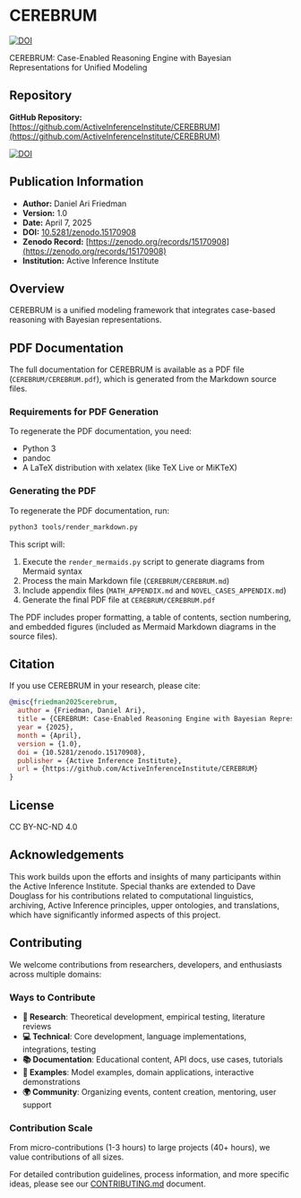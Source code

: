 # CEREBRUM 
[![DOI](https://zenodo.org/badge/DOI/10.5281/zenodo.15170908.svg)](https://doi.org/10.5281/zenodo.15170908)

CEREBRUM: Case-Enabled Reasoning Engine with Bayesian Representations for Unified Modeling

## Repository
**GitHub Repository:** [https://github.com/ActiveInferenceInstitute/CEREBRUM](https://github.com/ActiveInferenceInstitute/CEREBRUM)

[![DOI](https://zenodo.org/badge/962267666.svg)](https://doi.org/10.5281/zenodo.15171283)

## Publication Information
- **Author:** Daniel Ari Friedman
- **Version:** 1.0
- **Date:** April 7, 2025
- **DOI:** [10.5281/zenodo.15170908](https://doi.org/10.5281/zenodo.15170908)
- **Zenodo Record:** [https://zenodo.org/records/15170908](https://zenodo.org/records/15170908)
- **Institution:** Active Inference Institute

## Overview
CEREBRUM is a unified modeling framework that integrates case-based reasoning with Bayesian representations.

## PDF Documentation
The full documentation for CEREBRUM is available as a PDF file (`CEREBRUM/CEREBRUM.pdf`), which is generated from the Markdown source files.

### Requirements for PDF Generation
To regenerate the PDF documentation, you need:
- Python 3
- pandoc
- A LaTeX distribution with xelatex (like TeX Live or MiKTeX)

### Generating the PDF
To regenerate the PDF documentation, run:

```bash
python3 tools/render_markdown.py
```

This script will:
1. Execute the `render_mermaids.py` script to generate diagrams from Mermaid syntax
2. Process the main Markdown file (`CEREBRUM/CEREBRUM.md`) 
3. Include appendix files (`MATH_APPENDIX.md` and `NOVEL_CASES_APPENDIX.md`)
4. Generate the final PDF file at `CEREBRUM/CEREBRUM.pdf`

The PDF includes proper formatting, a table of contents, section numbering, and embedded figures (included as Mermaid Markdown diagrams in the source files).

## Citation
If you use CEREBRUM in your research, please cite:
```bibtex
@misc{friedman2025cerebrum,
  author = {Friedman, Daniel Ari},
  title = {CEREBRUM: Case-Enabled Reasoning Engine with Bayesian Representations for Unified Modeling},
  year = {2025},
  month = {April},
  version = {1.0},
  doi = {10.5281/zenodo.15170908},
  publisher = {Active Inference Institute},
  url = {https://github.com/ActiveInferenceInstitute/CEREBRUM}
}
```

## License
CC BY-NC-ND 4.0

## Acknowledgements
This work builds upon the efforts and insights of many participants within the Active Inference Institute. Special thanks are extended to Dave Douglass for his contributions related to computational linguistics, archiving, Active Inference principles, upper ontologies, and translations, which have significantly informed aspects of this project.

## Contributing
We welcome contributions from researchers, developers, and enthusiasts across multiple domains:

### Ways to Contribute
- **🔬 Research**: Theoretical development, empirical testing, literature reviews
- **💻 Technical**: Core development, language implementations, integrations, testing
- **📚 Documentation**: Educational content, API docs, use cases, tutorials
- **🧩 Examples**: Model examples, domain applications, interactive demonstrations
- **🌍 Community**: Organizing events, content creation, mentoring, user support

### Contribution Scale
From micro-contributions (1-3 hours) to large projects (40+ hours), we value contributions of all sizes.

For detailed contribution guidelines, process information, and more specific ideas, please see our [CONTRIBUTING.md](CONTRIBUTING.md) document. 
